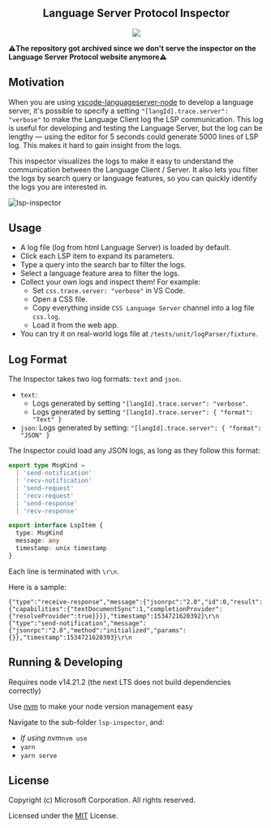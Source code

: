 <p>
  <h2 align="center">Language Server Protocol Inspector</h2>
</p>

<p align="center">
  <a href="https://travis-ci.org/Microsoft/language-server-protocol-inspector">
    <img src="https://img.shields.io/travis/Microsoft/language-server-protocol-inspector.svg?style=flat-square">
  </a>
</p>

**⚠️The repository got archived since we don't serve the inspector on the Language Server Protocol website anymore⚠️**


## Motivation

When you are using [vscode-languageserver-node](https://github.com/Microsoft/vscode-languageserver-node) to develop a language server, it's possible to specify a setting `"[langId].trace.server": "verbose"` to make the Language Client log the LSP communication. This log is useful for developing and testing the Language Server, but the log can be lengthy — using the editor for 5 seconds could generate 5000 lines of LSP log. This makes it hard to gain insight from the logs.

This inspector visualizes the logs to make it easy to understand the communication between the Language Client / Server. It also lets you filter the logs by search query or language features, so you can quickly identify the logs you are interested in.

![lsp-inspector](https://user-images.githubusercontent.com/4033249/41323525-ba73697a-6e63-11e8-92a3-c655b34126f6.gif)

## Usage

- A log file (log from html Language Server) is loaded by default.
- Click each LSP item to expand its parameters.
- Type a query into the search bar to filter the logs.
- Select a language feature area to filter the logs.
- Collect your own logs and inspect them! For example:
  - Set `css.trace.server: "verbose"` in VS Code.
  - Open a CSS file.
  - Copy everything inside `CSS Language Server` channel into a log file `css.log`.
  - Load it from the web app.
- You can try it on real-world logs file at `/tests/unit/logParser/fixture`.

## Log Format

The Inspector takes two log formats: `text` and `json`.

- `text`:
  - Logs generated by setting `"[langId].trace.server": "verbose"`.
  - Logs generated by setting `"[langId].trace.server": { "format": "Text" }`
- `json`: Logs generated by setting: `"[langId].trace.server": { "format": "JSON" }`

The Inspector could load any JSON logs, as long as they follow this format:

```ts
export type MsgKind =
  | 'send-notification'
  | 'recv-notification'
  | 'send-request'
  | 'recv-request'
  | 'send-response'
  | 'recv-response'

export interface LspItem {
  type: MsgKind
  message: any
  timestamp: unix timestamp
}

```

Each line is terminated with `\r\n`.

Here is a sample:

```
{"type":"receive-response","message":{"jsonrpc":"2.0","id":0,"result":{"capabilities":{"textDocumentSync":1,"completionProvider":{"resolveProvider":true}}}},"timestamp":1534721620392}\r\n
{"type":"send-notification","message":{"jsonrpc":"2.0","method":"initialized","params":{}},"timestamp":1534721620393}\r\n
```

## Running & Developing
Requires node v14.21.2 (the next LTS does not build dependencies correctly)

Use [nvm](https://github.com/nvm-sh/nvm) to make your node version management easy

Navigate to the sub-folder `lsp-inspector`, and:

- _If using nvm_`nvm use`
- `yarn`
- `yarn serve`

## License

Copyright (c) Microsoft Corporation. All rights reserved.

Licensed under the [MIT](LICENSE) License.
